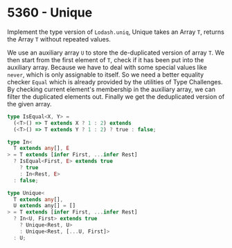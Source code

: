 # 5360 - Unique

Implement the type version of `Lodash.uniq`, Unique takes an Array `T`, returns the Array `T` without repeated values.

We use an auxiliary array `U` to store the de-duplicated version of array `T`. We then start from the first element of `T`, check if it has been put into the auxiliary array. Because we have to deal with some special values like `never`, which is only assignable to itself. So we need a better equality checker `Equal` which is already provided by the utilities of Type Challenges. By checking current element's membership in the auxiliary array, we can filter the duplicated elements out. Finally we get the deduplicated version of the given array.

```typescript
type IsEqual<X, Y> =
  (<T>() => T extends X ? 1 : 2) extends
  (<T>() => T extends Y ? 1 : 2) ? true : false;

type In<
  T extends any[], E
> = T extends [infer First, ...infer Rest]
  ? IsEqual<First, E> extends true
    ? true
    : In<Rest, E>
  : false;

type Unique<
  T extends any[],
  U extends any[] = []
> = T extends [infer First, ...infer Rest]
  ? In<U, First> extends true
    ? Unique<Rest, U>
    : Unique<Rest, [...U, First]>
  : U;
```
